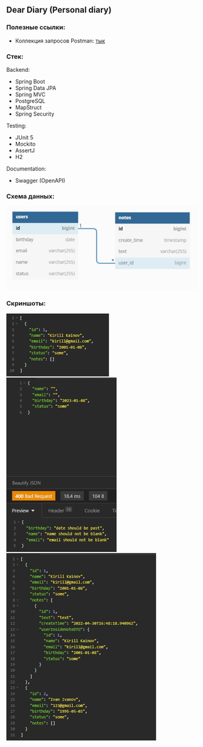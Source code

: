 ## Dear Diary (Personal diary)

### Полезные ссылки:
- Коллекция запросов Postman: [тык](https://www.postman.com/science-astronaut-66180740/workspace/fd97ac0d-e58b-4987-b312-e45566c5c0cc)

### Стек:
Backend:
- Spring Boot
- Spring Data JPA
- Spring MVC
- PostgreSQL
- MapStruct
- Spring Security

Testing:
- JUnit 5
- Mockito
- AssertJ
- H2

Documentation:
- Swagger (OpenAPI)

### Схема данных:

![schema](resources/schema.jpg)

### Скриншоты:

![](resources/user_created.jpg)
![](resources/validation.jpg)
![](resources/two_users_and_one_note_created.jpg)
